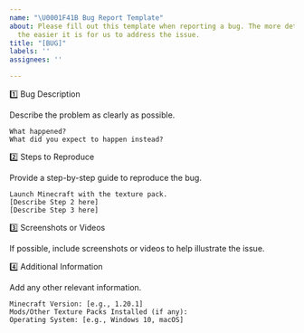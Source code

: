 ```yaml
---
name: "\U0001F41B Bug Report Template"
about: Please fill out this template when reporting a bug. The more details you provide,
  the easier it is for us to address the issue.
title: "[BUG]"
labels: ''
assignees: ''

---
```


1️⃣ Bug Description

Describe the problem as clearly as possible.

    What happened?
    What did you expect to happen instead?


2️⃣ Steps to Reproduce

Provide a step-by-step guide to reproduce the bug.

    Launch Minecraft with the texture pack.
    [Describe Step 2 here]
    [Describe Step 3 here]


3️⃣ Screenshots or Videos

If possible, include screenshots or videos to help illustrate the issue.


4️⃣ Additional Information

Add any other relevant information.

    Minecraft Version: [e.g., 1.20.1]
    Mods/Other Texture Packs Installed (if any):
    Operating System: [e.g., Windows 10, macOS]
